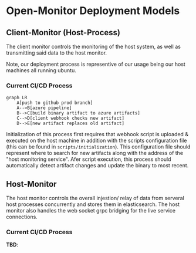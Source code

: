 # Open-Monitor Deployment Models

## Client-Monitor (Host-Process)
The client monitor controls the monitoring of the host system, as well as transmitting said data to the host monitor. 

Note, our deployment process is representive of our usage being our host machines all running ubuntu. 

### Current CI/CD Process
```mermaid
graph LR
    A[push to github prod branch]
    A-->B[azure pipeline]
    B-->C[build binary artifact to azure artifacts]
    C-->D[client webhook checks new artifact]
    D-->E[new artifact replaces old artifact]
```

Initialization of this process first requires that webhook script is uploaded & executed on the host machine in addition with the scripts configuration file (this can be found in `scripts/initialization`). This configuration file should represent where to search for new artifacts along with the address of the "host monitoring service". Afer script execution, this process should automatically detect artifact changes and update the binary to most recent. 


## Host-Monitor
The host monitor controls the overall injestion/ relay of data from serveral host processes concurrently and stores them in elasticsearch. The host monitor also handles the web socket grpc bridging for the live service connections. 

### Current CI/CD Process
__TBD__: